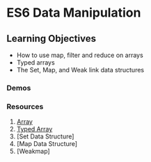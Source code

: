 # ES6 Data Manipulation

## Learning Objectives
- How to use map, filter and reduce on arrays
- Typed arrays
- The Set, Map, and Weak link data structures

### Demos

### Resources
1. [Array](https://developer.mozilla.org/en-US/docs/Web/JavaScript/Reference/Global_Objects/Array)
2. [Typed Array](https://developer.mozilla.org/en-US/docs/Web/JavaScript/Typed_arrays)
3. [Set Data Structure]
4. [Map Data Structure]
5. [Weakmap]